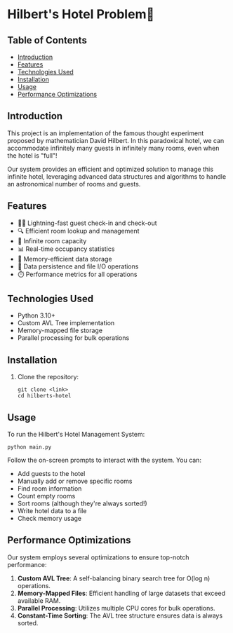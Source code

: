 # Hilbert's Hotel Problem🏨



## Table of Contents
- [Introduction](#introduction)
- [Features](#features)
- [Technologies Used](#technologies-used)
- [Installation](#installation)
- [Usage](#usage)
- [Performance Optimizations](#performance-optimizations)

## Introduction

This project is an implementation of the famous thought experiment proposed by mathematician David Hilbert. In this paradoxical hotel, we can accommodate infinitely many guests in infinitely many rooms, even when the hotel is "full"!

Our system provides an efficient and optimized solution to manage this infinite hotel, leveraging advanced data structures and algorithms to handle an astronomical number of rooms and guests.

## Features

- 🏃‍♂️ Lightning-fast guest check-in and check-out
- 🔍 Efficient room lookup and management
- 🔢 Infinite room capacity
- 📊 Real-time occupancy statistics
- 💾 Memory-efficient data storage
- 📝 Data persistence and file I/O operations
- ⏱️ Performance metrics for all operations

## Technologies Used

- Python 3.10+
- Custom AVL Tree implementation
- Memory-mapped file storage
- Parallel processing for bulk operations

## Installation

1. Clone the repository:
   ```
   git clone <link>
   cd hilberts-hotel
   ```

## Usage

To run the Hilbert's Hotel Management System:

```
python main.py
```

Follow the on-screen prompts to interact with the system. You can:

- Add guests to the hotel
- Manually add or remove specific rooms
- Find room information
- Count empty rooms
- Sort rooms (although they're always sorted!)
- Write hotel data to a file
- Check memory usage

## Performance Optimizations

Our system employs several optimizations to ensure top-notch performance:

1. **Custom AVL Tree**: A self-balancing binary search tree for O(log n) operations.
2. **Memory-Mapped Files**: Efficient handling of large datasets that exceed available RAM.
3. **Parallel Processing**: Utilizes multiple CPU cores for bulk operations.
4. **Constant-Time Sorting**: The AVL tree structure ensures data is always sorted.

